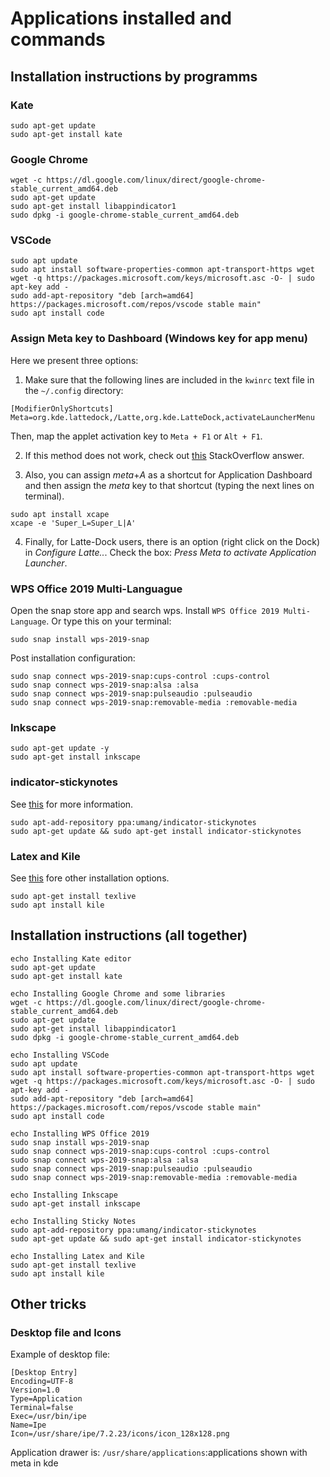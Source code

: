 # Applications installed and commands 
## Installation instructions by programms
### Kate

```
sudo apt-get update
sudo apt-get install kate
```
### Google Chrome
```
wget -c https://dl.google.com/linux/direct/google-chrome-stable_current_amd64.deb
sudo apt-get update
sudo apt-get install libappindicator1
sudo dpkg -i google-chrome-stable_current_amd64.deb
```
### VSCode
```
sudo apt update
sudo apt install software-properties-common apt-transport-https wget
wget -q https://packages.microsoft.com/keys/microsoft.asc -O- | sudo apt-key add -
sudo add-apt-repository "deb [arch=amd64] https://packages.microsoft.com/repos/vscode stable main"
sudo apt install code
```
### Assign Meta key to Dashboard (Windows key for app menu)
Here we present three options:
1) Make sure that the following lines are included in the `kwinrc` text file in the `~/.config` directory:
```
[ModifierOnlyShortcuts]
Meta=org.kde.lattedock,/Latte,org.kde.LatteDock,activateLauncherMenu
```
Then, map the applet activation key to `Meta + F1` or `Alt + F1`.

2) If this method does not work, check out [this](https://askubuntu.com/a/246953/1166016) StackOverflow answer.

3) Also, you can assign *meta*+*A* as a shortcut for Application Dashboard and then assign the *meta* key to that shortcut (typing the next lines on terminal). 
```
sudo apt install xcape
xcape -e 'Super_L=Super_L|A'
```
4) Finally, for Latte-Dock users, there is an option (right click on the Dock) in *Configure Latte..*. Check the box: *Press Meta to activate Application Launcher*.

### WPS Office 2019 Multi-Languague
Open the snap store app and search wps. Install `WPS Office 2019 Multi-Language`.
Or type this on your terminal:
```
sudo snap install wps-2019-snap
```
Post installation configuration:
```
sudo snap connect wps-2019-snap:cups-control :cups-control
sudo snap connect wps-2019-snap:alsa :alsa
sudo snap connect wps-2019-snap:pulseaudio :pulseaudio
sudo snap connect wps-2019-snap:removable-media :removable-media
```

### Inkscape
```
sudo apt-get update -y
sudo apt-get install inkscape
```

### indicator-stickynotes
See [this](https://launchpad.net/~umang/+archive/ubuntu/indicator-stickynotes) for more information.
```
sudo apt-add-repository ppa:umang/indicator-stickynotes
sudo apt-get update && sudo apt-get install indicator-stickynotes
```

### Latex and Kile
See [this](https://linuxconfig.org/how-to-install-latex-on-ubuntu-20-04-focal-fossa-linux) fore other installation options.
```
sudo apt-get install texlive
sudo apt install kile
```

## Installation instructions (all together)

```
echo Installing Kate editor
sudo apt-get update
sudo apt-get install kate

echo Installing Google Chrome and some libraries
wget -c https://dl.google.com/linux/direct/google-chrome-stable_current_amd64.deb
sudo apt-get update
sudo apt-get install libappindicator1
sudo dpkg -i google-chrome-stable_current_amd64.deb

echo Installing VSCode
sudo apt update
sudo apt install software-properties-common apt-transport-https wget
wget -q https://packages.microsoft.com/keys/microsoft.asc -O- | sudo apt-key add -
sudo add-apt-repository "deb [arch=amd64] https://packages.microsoft.com/repos/vscode stable main"
sudo apt install code

echo Installing WPS Office 2019
sudo snap install wps-2019-snap
sudo snap connect wps-2019-snap:cups-control :cups-control
sudo snap connect wps-2019-snap:alsa :alsa
sudo snap connect wps-2019-snap:pulseaudio :pulseaudio
sudo snap connect wps-2019-snap:removable-media :removable-media

echo Installing Inkscape
sudo apt-get install inkscape

echo Installing Sticky Notes
sudo apt-add-repository ppa:umang/indicator-stickynotes
sudo apt-get update && sudo apt-get install indicator-stickynotes

echo Installing Latex and Kile
sudo apt-get install texlive
sudo apt install kile
```

## Other tricks
### Desktop file and Icons
Example of desktop file:
```
[Desktop Entry]
Encoding=UTF-8
Version=1.0
Type=Application
Terminal=false
Exec=/usr/bin/ipe
Name=Ipe
Icon=/usr/share/ipe/7.2.23/icons/icon_128x128.png
```
Application drawer is: `/usr/share/applications`:applications shown with meta in kde
